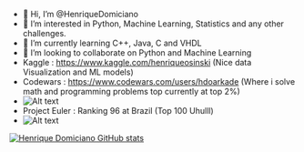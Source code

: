 - 👋 Hi, I’m @HenriqueDomiciano
- 👀 I’m interested in Python, Machine Learning, Statistics and any other challenges.  
- 🌱 I’m currently learning C++, Java, C and VHDL  
- 💞️ I’m looking to collaborate on Python and Machine Learning
- Kaggle : https://www.kaggle.com/henriqueosinski (Nice data Visualization and ML models)
- Codewars : https://www.codewars.com/users/hdoarkade (Where i solve math and programming problems top currently at top 2%)
- ![Alt text](https://www.codewars.com/users/hdoarkade/badges/small)
- Project Euler : Ranking 96 at Brazil (Top 100 Uhulll)
- ![Alt text](https://projecteuler.net/profile/henrique08061999.png)

[![Henrique Domiciano GitHub stats](https://github-readme-stats.vercel.app/api?username=HenriqueDomiciano)](https://github.com/anuraghazra/github-readme-stats)
